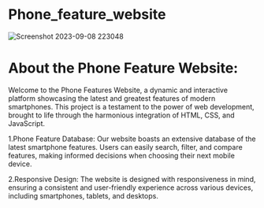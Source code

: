 # Phone_feature_website
![Screenshot 2023-09-08 223048](https://github.com/Sangramkumarmohanty/Phone_feature_website/assets/109337991/38d411a0-6423-49e5-9d99-2fce99916a82)
# About the Phone Feature Website:
Welcome to the Phone Features Website, a dynamic and interactive platform showcasing the latest and greatest features of modern smartphones. This project is a testament to the power of web development, brought to life through the harmonious integration of HTML, CSS, and JavaScript.

 1.Phone Feature Database: 
Our website boasts an extensive database of the latest smartphone features. Users can easily search, filter, and compare features, making informed decisions when choosing their next mobile device.

 2.Responsive Design:
The website is designed with responsiveness in mind, ensuring a consistent and user-friendly experience across various devices, including smartphones, tablets, and desktops.
